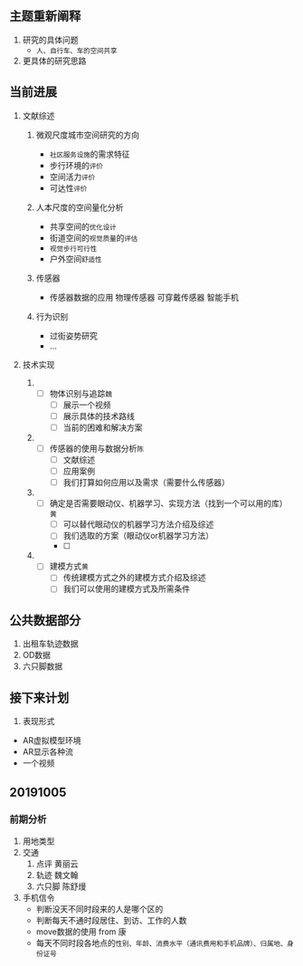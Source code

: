 ##  主题重新阐释

1. 研究的具体问题
   - `人、自行车、车的空间共享`
2. 更具体的研究思路

##  当前进展

1. 文献综述

   1. 微观尺度城市空间研究的方向	
      - `社区服务设施`的需求特征
      - 步行环境的`评价`
      - 空间活力`评价`
      - 可达性`评价`

   2. 人本尺度的空间量化分析
      - 共享空间的`优化设计`
      - 街道空间的`视觉质量`的`评估`
      - `视觉步行可行性`
      - 户外空间`舒适性`

   3. 传感器
      - 传感器数据的应用 物理传感器 可穿戴传感器 智能手机

   4. 行为识别
      - 过街姿势研究
      - ...

2. 技术实现

   1. - [ ] 物体识别与追踪`魏`
        - [ ]  展示一个视频
        - [ ] 展示具体的技术路线
        - [ ] 当前的困难和解决方案
   2. - [ ] 传感器的使用与数据分析`陈`
        - [ ] 文献综述
        - [ ]  应用案例
        - [ ] 我们打算如何应用以及需求（需要什么传感器）
   3. - [ ] 确定是否需要眼动仪、机器学习、实现方法（找到一个可以用的库） `黄`
        - [ ] 可以替代眼动仪的机器学习方法介绍及综述
        - [ ] 我们选取的方案（眼动仪or机器学习方法）
        - [ ] 
   4. - [ ] 建模方式`黄`
        - [ ] 传统建模方式之外的建模方式介绍及综述
        - [ ] 我们可以使用的建模方式及所需条件

## 公共数据部分

1. 出租车轨迹数据
2. OD数据
3. 六只脚数据

##  接下来计划

1. 表现形式

- AR虚拟模型环境
- AR显示各种流
- 一个视频

## 20191005

### 前期分析

1. 用地类型
2. 交通
   1. 点评 黄丽云
   2. 轨迹 魏文翰
   3. 六只脚 陈舒熳
3. 手机信令
   - 判断没天不同时段来的人是哪个区的
   - 判断每天不通时段居住、到访、工作的人数
   - move数据的使用 from 康
   - 每天不同时段各地点的`性别、年龄、消费水平（通讯费用和手机品牌）、归属地、身份证号`
